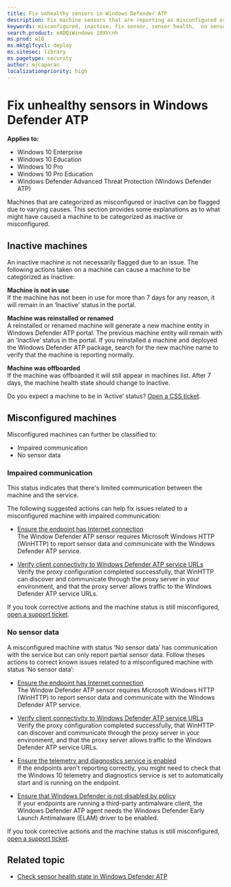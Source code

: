 ```yaml
---
title: Fix unhealthy sensors in Windows Defender ATP
description: Fix machine sensors that are reporting as misconfigured or inactive so that the service receives data from the machine.
keywords: misconfigured, inactive, fix sensor, sensor health,  no sensor data, sensor data, impaired communication, communication
search.product: eADQiWindows 10XVcnh
ms.prod: w10
ms.mktglfcycl: deploy
ms.sitesec: library
ms.pagetype: security
author: mjcaparas
localizationpriority: high
---
```


# Fix unhealthy sensors in Windows Defender ATP

**Applies to:**

- Windows 10 Enterprise
- Windows 10 Education
- Windows 10 Pro
- Windows 10 Pro Education
- Windows Defender Advanced Threat Protection (Windows Defender ATP)

Machines that are categorized as misconfigured or inactive can be flagged due to varying causes. This section provides some explanations as to what might have caused a machine to be categorized as inactive or misconfigured.

## Inactive machines

An inactive machine is not necessarily flagged due to an issue. The following actions taken on a machine can cause a machine to be categorized as inactive:

**Machine is not in use**</br>
If the machine has not been in use for more than 7 days for any reason, it will remain in an ‘Inactive’ status in the portal.

**Machine was reinstalled or renamed**</br>
A reinstalled or renamed machine will generate a new machine entity in Windows Defender ATP portal. The previous machine entity will remain with an ‘Inactive’ status in the portal. If you reinstalled a machine and deployed the Windows Defender ATP package, search for the new machine name to verify that the machine is reporting normally.

**Machine was offboarded**</br>
If the machine was offboarded it will still appear in machines list. After 7 days, the machine health state should change to inactive.

Do you expect a machine to be in ‘Active’ status? [Open a CSS ticket](https://support.microsoft.com/en-us/getsupport?wf=0&tenant=ClassicCommercial&oaspworkflow=start_1.0.0.0&locale=en-us&supportregion=en-us&pesid=16055&ccsid=636206786382823561).

## Misconfigured machines
Misconfigured machines can further be classified to:
  - Impaired communication
  - No sensor data

### Impaired communication
This status indicates that there's limited communication between the machine and the service.

The following suggested actions can help fix issues related to a misconfigured machine with impaired communication:

- [Ensure the endpoint has Internet connection](troubleshoot-onboarding-windows-defender-advanced-threat-protection.md#ensure-the-endpoint-has-an-internet-connection)</br>
  The Window Defender ATP sensor requires Microsoft Windows HTTP (WinHTTP) to report sensor data and communicate with the Windows Defender ATP service.

- [Verify client connectivity to Windows Defender ATP service URLs](configure-proxy-internet-windows-defender-advanced-threat-protection.md#verify-client-connectivity-to-windows-defender-atp-service-urls)</br>
  Verify the proxy configuration completed successfully, that WinHTTP can discover and communicate through the proxy server in your environment, and that the proxy server allows traffic to the Windows Defender ATP service URLs.

If you took corrective actions and the machine status is still misconfigured, [open a support ticket](http://go.microsoft.com/fwlink/?LinkID=761093&clcid=0x409).

### No sensor data
A misconfigured machine with status ‘No sensor data’ has communication with the service but can only report partial sensor data.
Follow theses actions to correct known issues related to a misconfigured machine with status ‘No sensor data’:

- [Ensure the endpoint has Internet connection](troubleshoot-onboarding-windows-defender-advanced-threat-protection.md#ensure-the-endpoint-has-an-internet-connection)</br>
  The Window Defender ATP sensor requires Microsoft Windows HTTP (WinHTTP) to report sensor data and communicate with the Windows Defender ATP service.

- [Verify client connectivity to Windows Defender ATP service URLs](configure-proxy-internet-windows-defender-advanced-threat-protection.md#verify-client-connectivity-to-windows-defender-atp-service-urls)</br>
  Verify the proxy configuration completed successfully, that WinHTTP can discover and communicate through the proxy server in your environment, and that the proxy server allows traffic to the Windows Defender ATP service URLs.

- [Ensure the telemetry and diagnostics service is enabled](troubleshoot-onboarding-windows-defender-advanced-threat-protection.md#ensure-the-telemetry-and-diagnostics-service-is-enabled)</br>
If the endpoints aren't reporting correctly, you might need to check that the Windows 10 telemetry and diagnostics service is set to automatically start and is running on the endpoint.

- [Ensure that Windows Defender is not disabled by policy](troubleshoot-onboarding-windows-defender-advanced-threat-protection.md#ensure-that-windows-defender-is-not-disabled-by-a-policy)</br>
If your endpoints are running a third-party antimalware client, the Windows Defender ATP agent needs the Windows Defender Early Launch Antimalware (ELAM) driver to be enabled.

If you took corrective actions and the machine status is still misconfigured, [open a support ticket](http://go.microsoft.com/fwlink/?LinkID=761093&clcid=0x409).

## Related topic
- [Check sensor health state in Windows Defender ATP](check-sensor-status-windows-defender-advanced-threat-protection.md)
